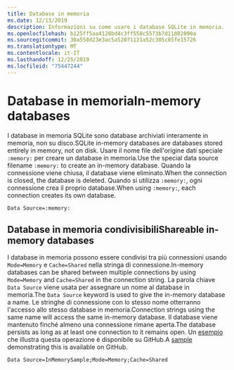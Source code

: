 ```yaml
---
title: Database in memoria
ms.date: 12/13/2019
description: Informazioni su come usare i database SQLite in memoria.
ms.openlocfilehash: b125ff5aa4128bd4c3ff558c5573b7d11802090a
ms.sourcegitcommit: 30a558d23e3ac5a52071121a52c305c85fe15726
ms.translationtype: MT
ms.contentlocale: it-IT
ms.lasthandoff: 12/25/2019
ms.locfileid: "75447244"
---
```

# <a name="in-memory-databases"></a><span data-ttu-id="a34d0-103">Database in memoria</span><span class="sxs-lookup"><span data-stu-id="a34d0-103">In-memory databases</span></span>

<span data-ttu-id="a34d0-104">I database in memoria SQLite sono database archiviati interamente in memoria, non su disco.</span><span class="sxs-lookup"><span data-stu-id="a34d0-104">SQLite in-memory databases are databases stored entirely in memory, not on disk.</span></span> <span data-ttu-id="a34d0-105">Usare il nome file dell'origine dati speciale `:memory:` per creare un database in memoria.</span><span class="sxs-lookup"><span data-stu-id="a34d0-105">Use the special data source filename `:memory:` to create an in-memory database.</span></span> <span data-ttu-id="a34d0-106">Quando la connessione viene chiusa, il database viene eliminato.</span><span class="sxs-lookup"><span data-stu-id="a34d0-106">When the connection is closed, the database is deleted.</span></span> <span data-ttu-id="a34d0-107">Quando si utilizza `:memory:`, ogni connessione crea il proprio database.</span><span class="sxs-lookup"><span data-stu-id="a34d0-107">When using `:memory:`, each connection creates its own database.</span></span>

```ConnectionString
Data Source=:memory:
```

## <a name="shareable-in-memory-databases"></a><span data-ttu-id="a34d0-108">Database in memoria condivisibili</span><span class="sxs-lookup"><span data-stu-id="a34d0-108">Shareable in-memory databases</span></span>

<span data-ttu-id="a34d0-109">I database in memoria possono essere condivisi tra più connessioni usando `Mode=Memory` e `Cache=Shared` nella stringa di connessione.</span><span class="sxs-lookup"><span data-stu-id="a34d0-109">In-memory databases can be shared between multiple connections by using `Mode=Memory` and `Cache=Shared` in the connection string.</span></span> <span data-ttu-id="a34d0-110">La parola chiave `Data Source` viene usata per assegnare un nome al database in memoria.</span><span class="sxs-lookup"><span data-stu-id="a34d0-110">The `Data Source` keyword is used to give the in-memory database a name.</span></span> <span data-ttu-id="a34d0-111">Le stringhe di connessione con lo stesso nome otterranno l'accesso allo stesso database in memoria.</span><span class="sxs-lookup"><span data-stu-id="a34d0-111">Connection strings using the same name will access the same in-memory database.</span></span> <span data-ttu-id="a34d0-112">Il database viene mantenuto finché almeno una connessione rimane aperta.</span><span class="sxs-lookup"><span data-stu-id="a34d0-112">The database persists as long as at least one connection to it remains open.</span></span> <span data-ttu-id="a34d0-113">Un [esempio](https://github.com/dotnet/samples/blob/master/samples/snippets/standard/data/sqlite/InMemorySample/Program.cs) che illustra questa operazione è disponibile su GitHub.</span><span class="sxs-lookup"><span data-stu-id="a34d0-113">A [sample](https://github.com/dotnet/samples/blob/master/samples/snippets/standard/data/sqlite/InMemorySample/Program.cs) demonstrating this is available on GitHub.</span></span>

```ConnectionString
Data Source=InMemorySample;Mode=Memory;Cache=Shared
```
